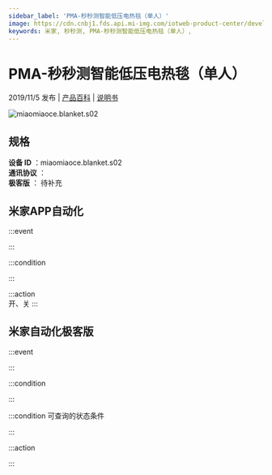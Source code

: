 ```yaml
---
sidebar_label: 'PMA-秒秒测智能低压电热毯（单人）'
image: https://cdn.cnbj1.fds.api.mi-img.com/iotweb-product-center/developer_1566476666913mlGQsLTO.png?GalaxyAccessKeyId=AKVGLQWBOVIRQ3XLEW&Expires=9223372036854775807&Signature=A8Jd1j9xEmjGhtD0BstEEFEHz2w=
keywords: 米家, 秒秒测, PMA-秒秒测智能低压电热毯（单人）, 
---
```

# PMA-秒秒测智能低压电热毯（单人）

2019/11/5 发布 | [产品百科](https://home.mi.com/webapp/content/baike/product/index.html?model=miaomiaoce.blanket.s02/) | [说明书](https://home.mi.com/views/introduction.html?model=miaomiaoce.blanket.s02&region=cn)

![miaomiaoce.blanket.s02](https://cdn.cnbj1.fds.api.mi-img.com/iotweb-product-center/developer_1566476666913mlGQsLTO.png?GalaxyAccessKeyId=AKVGLQWBOVIRQ3XLEW&Expires=9223372036854775807&Signature=A8Jd1j9xEmjGhtD0BstEEFEHz2w=)

## 规格  
> 
**设备 ID** ：miaomiaoce.blanket.s02  
**通讯协议** ：  
**极客版**  ： 待补充 


## 米家APP自动化  

:::event  

:::

:::condition  

:::

:::action   
开、关
:::

## 米家自动化极客版  

:::event  

:::

:::condition  

:::

:::condition 可查询的状态条件  

:::

:::action  

:::

        
